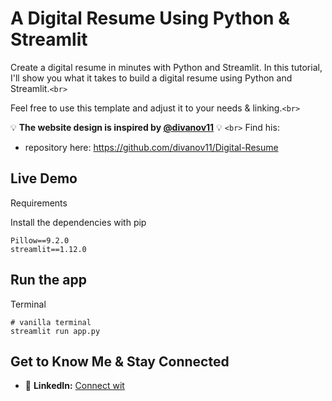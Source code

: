 # A Digital Resume Using Python & Streamlit

Create a digital resume in minutes with Python and Streamlit. In this tutorial, I'll show you what it takes to build a digital resume using Python and Streamlit.`<br>`

Feel free to use this template and adjust it to your needs & linking.`<br>`

💡 **The website design is inspired by [@divanov11](https://github.com/divanov11)** 💡 `<br>`
Find his:

- repository here: https://github.com/divanov11/Digital-Resume

## Live Demo


Requirements

Install the dependencies with pip

```
Pillow==9.2.0
streamlit==1.12.0
```

## Run the app

Terminal

```
# vanilla terminal
streamlit run app.py
```

## Get to Know Me & Stay Connected

- 💼 **LinkedIn:** [Connect wit](https://www.linkedin.com/in/sven-bosau/)
